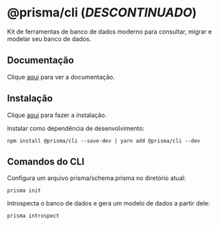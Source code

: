 # @prisma/cli (_DESCONTINUADO_)

Kit de ferramentas de banco de dados moderno para consultar, migrar e modelar seu banco de dados.

## Documentação

Clique [aqui](https://github.com/prisma/prisma) para ver a documentação.

## Instalação

Clique [aqui](https://www.npmjs.com/package/@prisma/cli) para fazer a instalação.

Instalar como dependência de desenvolvimento:

```
npm install @prisma/cli --save-dev | yarn add @prisma/cli --dev
```

## Comandos do CLI

Configura um arquivo prisma/schema.prisma no diretório atual:

```
prisma init
```

Introspecta o banco de dados e gera um modelo de dados a partir dele:

```
prisma introspect
```